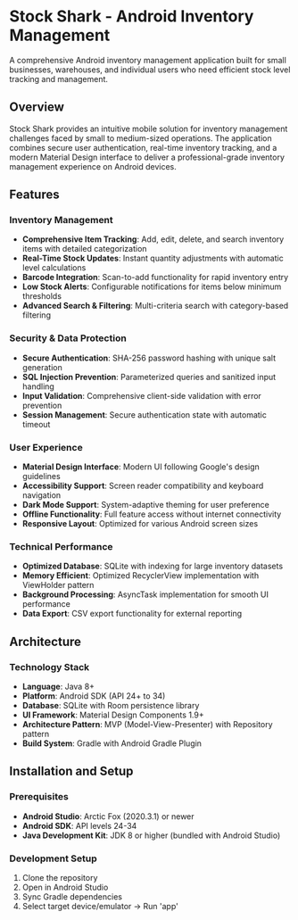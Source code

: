# Stock Shark - Android Inventory Management

A comprehensive Android inventory management application built for small businesses, warehouses, and individual users who need efficient stock level tracking and management.

## Overview

Stock Shark provides an intuitive mobile solution for inventory management challenges faced by small to medium-sized operations. The application combines secure user authentication, real-time inventory tracking, and a modern Material Design interface to deliver a professional-grade inventory management experience on Android devices.

## Features

### Inventory Management
- **Comprehensive Item Tracking**: Add, edit, delete, and search inventory items with detailed categorization
- **Real-Time Stock Updates**: Instant quantity adjustments with automatic level calculations
- **Barcode Integration**: Scan-to-add functionality for rapid inventory entry
- **Low Stock Alerts**: Configurable notifications for items below minimum thresholds
- **Advanced Search & Filtering**: Multi-criteria search with category-based filtering

### Security & Data Protection
- **Secure Authentication**: SHA-256 password hashing with unique salt generation
- **SQL Injection Prevention**: Parameterized queries and sanitized input handling
- **Input Validation**: Comprehensive client-side validation with error prevention
- **Session Management**: Secure authentication state with automatic timeout

### User Experience
- **Material Design Interface**: Modern UI following Google's design guidelines
- **Accessibility Support**: Screen reader compatibility and keyboard navigation
- **Dark Mode Support**: System-adaptive theming for user preference
- **Offline Functionality**: Full feature access without internet connectivity
- **Responsive Layout**: Optimized for various Android screen sizes

### Technical Performance
- **Optimized Database**: SQLite with indexing for large inventory datasets
- **Memory Efficient**: Optimized RecyclerView implementation with ViewHolder pattern
- **Background Processing**: AsyncTask implementation for smooth UI performance
- **Data Export**: CSV export functionality for external reporting

## Architecture

### Technology Stack
- **Language**: Java 8+
- **Platform**: Android SDK (API 24+ to 34)
- **Database**: SQLite with Room persistence library
- **UI Framework**: Material Design Components 1.9+
- **Architecture Pattern**: MVP (Model-View-Presenter) with Repository pattern
- **Build System**: Gradle with Android Gradle Plugin

## Installation and Setup

### Prerequisites
- **Android Studio**: Arctic Fox (2020.3.1) or newer
- **Android SDK**: API levels 24-34
- **Java Development Kit**: JDK 8 or higher (bundled with Android Studio)

### Development Setup
1. Clone the repository
2. Open in Android Studio
3. Sync Gradle dependencies
4. Select target device/emulator → Run 'app'

